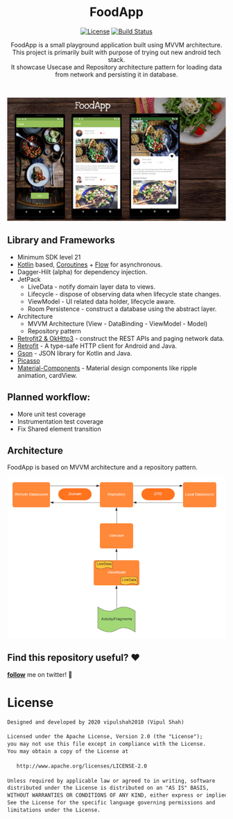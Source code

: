 <h1 align="center">FoodApp</h1>

<p align="center">
  <a href="https://opensource.org/licenses/Apache-2.0"><img alt="License" src="https://img.shields.io/badge/License-Apache%202.0-blue.svg"/></a>
  <a href="https://github.com/vipulshah2010/FoodApp/actions"><img alt="Build Status" src="https://github.com/skydoves/Pokedex/workflows/Android%20CI/badge.svg"/></a> 
</p>

<p align="center">  
FoodApp is a small playground application built using MVVM architecture.<br>This project is primarily built with purpose of trying out new android tech stack.<br>
It showcase Usecase and Repository architecture pattern for loading data from network and persisting it in database.
</p>
</br>

<p align="center">
<img src="/art/cover.png"/>
</p>

## Library and Frameworks
- Minimum SDK level 21
- [Kotlin](https://kotlinlang.org/) based, [Coroutines](https://github.com/Kotlin/kotlinx.coroutines) + [Flow](https://kotlin.github.io/kotlinx.coroutines/kotlinx-coroutines-core/kotlinx.coroutines.flow/) for asynchronous.
- Dagger-Hilt (alpha) for dependency injection.
- JetPack
  - LiveData - notify domain layer data to views.
  - Lifecycle - dispose of observing data when lifecycle state changes.
  - ViewModel - UI related data holder, lifecycle aware.
  - Room Persistence - construct a database using the abstract layer.
- Architecture
  - MVVM Architecture (View - DataBinding - ViewModel - Model)
  - Repository pattern
- [Retrofit2 & OkHttp3](https://github.com/square/retrofit) - construct the REST APIs and paging network data.
- [Retrofit](https://square.github.io/retrofit/) - A type-safe HTTP client for Android and Java.
- [Gson](https://github.com/google/gson) - JSON library for Kotlin and Java.
- [Picasso](https://square.github.io/picasso/)
- [Material-Components](https://github.com/material-components/material-components-android) - Material design components like ripple animation, cardView.

## Planned workflow:
- More unit test coverage
- Instrumentation test coverage
- Fix Shared element transition

## Architecture
FoodApp is based on MVVM architecture and a repository pattern.

<p align="center">
<img src="/art/architecture.png"/>
</p>

## Find this repository useful? :heart:
__[follow](https://twitter.com/_vipuls)__ me on twitter! 🤩

# License
```xml
Designed and developed by 2020 vipulshah2010 (Vipul Shah)

Licensed under the Apache License, Version 2.0 (the "License");
you may not use this file except in compliance with the License.
You may obtain a copy of the License at

   http://www.apache.org/licenses/LICENSE-2.0

Unless required by applicable law or agreed to in writing, software
distributed under the License is distributed on an "AS IS" BASIS,
WITHOUT WARRANTIES OR CONDITIONS OF ANY KIND, either express or implied.
See the License for the specific language governing permissions and
limitations under the License.
```